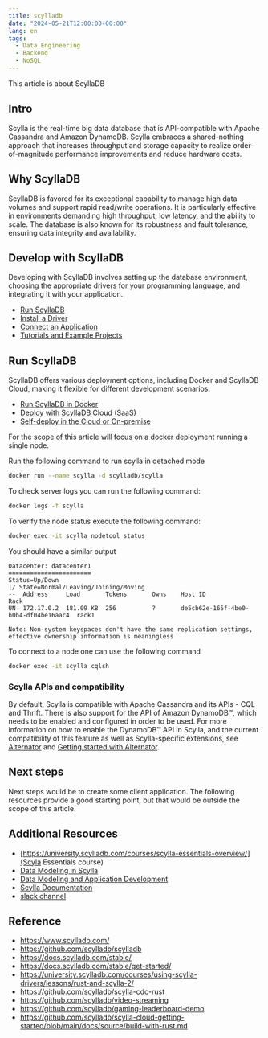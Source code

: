 ```yaml
---
title: scylladb
date: "2024-05-21T12:00:00+00:00"
lang: en
tags:
  - Data Engineering
  - Backend
  - NoSQL
---
```


This article is about ScyllaDB

## Intro ##

Scylla is the real-time big data database that is API-compatible with Apache Cassandra and Amazon DynamoDB. Scylla embraces a shared-nothing approach that increases throughput and storage capacity to realize order-of-magnitude performance improvements and reduce hardware costs.

## Why ScyllaDB ##

ScyllaDB is favored for its exceptional capability to manage high data volumes and support rapid read/write operations. It is particularly effective in environments demanding high throughput, low latency, and the ability to scale. The database is also known for its robustness and fault tolerance, ensuring data integrity and availability.

## Develop with ScyllaDB ##

Developing with ScyllaDB involves setting up the database environment, choosing the appropriate drivers for your programming language, and integrating it with your application.

* [Run ScyllaDB](https://docs.scylladb.com/stable/get-started/develop-with-scylladb/run-scylladb.html)
* [Install a Driver](https://docs.scylladb.com/stable/get-started/develop-with-scylladb/install-drivers.html)
* [Connect an Application](https://docs.scylladb.com/stable/get-started/develop-with-scylladb/connect-apps.html)
* [Tutorials and Example Projects](https://docs.scylladb.com/stable/get-started/develop-with-scylladb/tutorials-example-projects.html)

## Run ScyllaDB ##

ScyllaDB offers various deployment options, including Docker and ScyllaDB Cloud, making it flexible for different development scenarios.

* [Run ScyllaDB in Docker](https://docs.scylladb.com/stable/get-started/develop-with-scylladb/run-scylladb.html#create-database-docker)
* [Deploy with ScyllaDB Cloud (SaaS)](https://docs.scylladb.com/stable/get-started/develop-with-scylladb/run-scylladb.html#create-database-scylladb-cloud)
* [Self-deploy in the Cloud or On-premise](https://docs.scylladb.com/stable/get-started/develop-with-scylladb/run-scylladb.html#create-database-self-deploy)

For the scope of this article will focus on a docker deployment running a single node.

Run the following command to run scylla in detached mode

```bash
docker run --name scylla -d scylladb/scylla
```

To check server logs you can run the following command:

```bash
docker logs -f scylla
```

To verify the node status execute the following command:

```bash
docker exec -it scylla nodetool status
```

You should have a similar output

```text
Datacenter: datacenter1
=======================
Status=Up/Down
|/ State=Normal/Leaving/Joining/Moving
--  Address     Load       Tokens       Owns    Host ID                               Rack
UN  172.17.0.2  181.09 KB  256          ?       de5cb62e-165f-4be0-b0b4-df04be16aac4  rack1

Note: Non-system keyspaces don't have the same replication settings, effective ownership information is meaningless
```

To connect to a node one can use the following command

```bash
docker exec -it scylla cqlsh
```

### Scylla APIs and compatibility ###

By default, Scylla is compatible with Apache Cassandra and its APIs - CQL and Thrift. There is also support for the API of Amazon DynamoDB™, which needs to be enabled and configured in order to be used. For more information on how to enable the DynamoDB™ API in Scylla, and the current compatibility of this feature as well as Scylla-specific extensions, see [Alternator](https://github.com/scylladb/scylladb/blob/master/docs/alternator/alternator.md) and [Getting started with Alternator](https://github.com/scylladb/scylladb/blob/master/docs/alternator/getting-started.md).

## Next steps ##

Next steps would be to create some client application. The following resources provide a good starting point, but that would be outside the scope of this article.

## Additional Resources ##

* [https://university.scylladb.com/courses/scylla-essentials-overview/](Scyla Essentials course)
* [Data Modeling in Scylla](https://university.scylladb.com/courses/data-modeling/)
* [Data Modeling and Application Development](https://university.scylladb.com/courses/data-modeling/)
* [Scylla Documentation](https://docs.scylladb.com/)
* [slack channel](http://slack.scylladb.com/)

## Reference ##

* <https://www.scylladb.com/>
* <https://github.com/scylladb/scylladb>
* <https://docs.scylladb.com/stable/>
* <https://docs.scylladb.com/stable/get-started/>
* <https://university.scylladb.com/courses/using-scylla-drivers/lessons/rust-and-scylla-2/>
* <https://github.com/scylladb/scylla-cdc-rust>
* <https://github.com/scylladb/video-streaming>
* <https://github.com/scylladb/gaming-leaderboard-demo>
* <https://github.com/scylladb/scylla-cloud-getting-started/blob/main/docs/source/build-with-rust.md>
